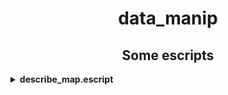 <h1 align='center'>
 	data_manip
</h1>

<h2 align='center'>
	Some escripts
</h2>

<details>
  <summary><b>describe_map.escript</b></summary>

    $ chmod u+x describe_map.escript
    $ escript describe_map.escript "#{key_one => 52, hello_world => [1,2,3]}"

</details>